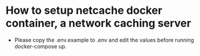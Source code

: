 # How to setup netcache docker container, a network caching server

* Please copy the .env.example to .env and edit the values before running docker-compose up.
